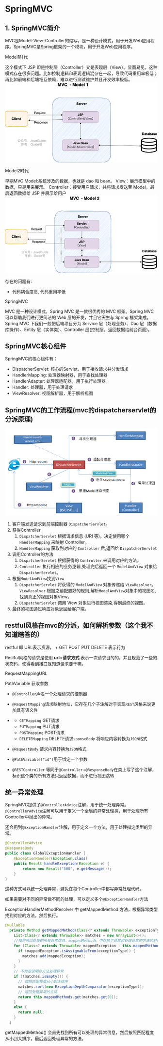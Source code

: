 # SpringMVC

## 1. SpringMVC简介

MVC是Model-View-Controller的缩写，是一种设计模式，用于开发Web应用程序。SpringMVC是Spring框架的一个模块，用于开发Web应用程序。

Model1时代

这个模式下 JSP 即是控制层（Controller）又是表现层（View）。显而易见，这种模式存在很多问题。比如控制逻辑和表现逻辑混杂在一起，导致代码重用率极低；再比如前端和后端相互依赖，难以进行测试维护并且开发效率极低。
![](img/SpringMVC/Model1.png)

Model2时代

早期MVC
Model:系统涉及的数据，也就是 dao 和 bean。
View：展示模型中的数据，只是用来展示。
Controller：接受用户请求，并将请求发送至 Model，最后返回数据给 JSP 并展示给用户
![](img/SpringMVC/Model2.png)

存在的问题有:
- 代码耦合度高, 代码重用率低

SpringMVC

MVC 是一种设计模式，Spring MVC 是一款很优秀的 MVC 框架。Spring MVC 可以帮助我们进行更简洁的 Web 层的开发，并且它天生与 Spring 框架集成。Spring MVC 下我们一般把后端项目分为 Service 层（处理业务）、Dao 层（数据库操作）、Entity 层（实体类）、Controller 层(控制层，返回数据给前台页面)。


## SpringMVC核心组件

SpringMVC的核心组件有：
- DispatcherServlet: 核心的Servlet，用于接收请求并分发请求
- HandlerMapping: 处理器映射器，用于查找处理器
- HandlerAdapter: 处理器适配器，用于执行处理器
- Handler: 处理器，用于处理请求
- ViewResolver: 视图解析器，用于解析视图

## SpringMVC的工作流程(mvc的dispatcherservlet的分派原理)

![](img/SpringMVC/SpringMVC工作流程.png)

1. 客户端发送请求到前端控制器 `DispatcherServlet`。
2. 获得Controller
   1. `DispatcherServlet` 根据请求信息 (URI 等)，决定使用哪个 `HandlerMapping` 来映射 Controller。
   2. `HandlerMapping` 获取到对应的 `Controller` 后,返回给 `DispatcherServlet`
3. 调用Controller的方法
   1. `DispatcherServlet` 根据获得的 `Controller` 来调用对应的方法。
   2. `Controller` 执行相应的业务逻辑,处理完后返回一个 `ModelAndView` 对象给 `DispatcherServlet`。
4. 根据`ModelAndView`找到`View`
   1. `DispatcherServlet` 将获得的 `ModelAndView` 对象传递给 `ViewResolver`。
   `ViewResolver` 根据之前配置好的规则,解析`ModelAndView`对象中的视图名,找到真正的视图对象View。
   2. `DispatcherServlet` 调用 View 对象进行视图渲染,得到最终的视图。
5. 最终的视图通过响应对象返回给客户端。

## restful风格在mvc的分派，如何解析参数（这个我不知道瞎答的）

restful 即 URL表示资源， + GET POST PUT DELETE 表示行为

Restful风格的请求是使用 **url+请求方式** 表示一次请求目的的，并且规范了一些的状态码，使得看到接口就知道请求要干嘛。

RequestMappingURL

PathVariable 获取参数

- `@Controller`声名一个处理请求的控制器

- `@RequestMapping`请求映射地址，它存在几个子注解对于实现`REST`风格来说更加具有语义性

- - `GETMapping` GET请求
  - `PUTMapping` PUT请求
  - `POSTMapping` POST请求
  - `DELETEMapping` DELETE请求`sponseBody` 将响应内容转换为`JSON`格式

- `@RequestBody` 请求内容转换为`JSON`格式

- `@PathVariable("id")`用于绑定一个参数

- `@RESTController` 等同于`@Controller`+`@ResponseBody`在类上写了这个注解，标识这个类的所有方法只返回数据，而不进行视图跳转



## 统一异常处理

SpringMVC提供了`@ControllerAdvice`注解，用于统一处理异常。`@ControllerAdvice`注解可以用于定义一个全局的异常处理类，用于处理所有Controller中抛出的异常。

还会用到`@ExceptionHandler`注解，用于定义一个方法，用于处理指定类型的异常。

```java
@ControllerAdvice
@ResponseBody
public class GlobalExceptionHandler {
    @ExceptionHandler(Exception.class)
    public Result handleException(Exception e) {
        return new Result("500", e.getMessage());
    }
}
```


这种方式可以统一处理异常，避免在每个Controller中都写异常处理代码。

如果需要对不同的异常做不同的处理，可以定义多个`@ExceptionHandler`方法

ExceptionHandlerMethodResolver 中 getMappedMethod 方法，根据异常类型找到对应的方法，然后执行。
```java
@Nullable
  private Method getMappedMethod(Class<? extends Throwable> exceptionType) {
    List<Class<? extends Throwable>> matches = new ArrayList<>();
    //找到可以处理的所有异常信息。mappedMethods 中存放了异常和处理异常的方法的对应关系
    for (Class<? extends Throwable> mappedException : this.mappedMethods.keySet()) {
      if (mappedException.isAssignableFrom(exceptionType)) {
        matches.add(mappedException);
      }
    }
    // 不为空说明有方法处理异常
    if (!matches.isEmpty()) {
      // 按照匹配程度从小到大排序
      matches.sort(new ExceptionDepthComparator(exceptionType));
      // 返回处理异常的方法
      return this.mappedMethods.get(matches.get(0));
    }
    else {
      return null;
    }
  }

```
getMappedMethod() 会首先找到所有可以处理的异常信息，然后按照匹配程度从小到大排序，最后返回处理异常的方法。


